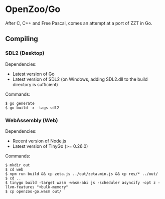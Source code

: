 # OpenZoo/Go

After C, C++ and Free Pascal, comes an attempt at a port of ZZT in Go.

## Compiling

### SDL2 (Desktop)

Dependencies:

  * Latest version of Go
  * Latest version of SDL2 (on Windows, adding SDL2.dll to the build directory is sufficient)

Commands:

    $ go generate
    $ go build -x -tags sdl2

### WebAssembly (Web)

Dependencies:

  * Recent version of Node.js
  * Latest version of TinyGo (>= 0.26.0)

Commands:

    $ mkdir out
    $ cd web
    $ npm run build && cp zeta.js ../out/zeta.min.js && cp res/* ../out/
    $ cd ..
    $ tinygo build -target wasm -wasm-abi js -scheduler asyncify -opt z -llvm-features "+bulk-memory"
    $ cp openzoo-go.wasm out/


